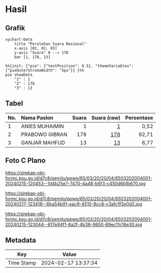 # Hasil

## Grafik

```mermaid
xychart-beta
    title "Perolehan Suara Nasional"
    x-axis [01, 02, 03]
    y-axis "Suara" 0 --> 178
    bar [1, 178, 13]
```

```mermaid
%%{init: {"pie": {"textPosition": 0.5}, "themeVariables": {"pieOuterStrokeWidth": "5px"}} }%%
pie showData
    "1" : 1
    "2" : 178
    "3" : 13
```

## Tabel

| No. | Nama Paslon    | Suara | Suara (raw) | Persentase |
|:--- |:-------------- | -----:| -----------:| ----------:|
| 1   | ANIES MUHAIMIN | 1     | [1][p-1]    | 0,52       |
| 2   | PRABOWO GIBRAN | 178   | [178][p-2]  | 92,71      |
| 3   | GANJAR MAHFUD  | 13    | [13][p-3]   | 6,77       |


[p-1]: https://github.com/gigit-pemilu/pemilu-2024/blob/main/pilpres/hitung-suara/sub/65-kalimantan-utara/sub/03-nunukan/sub/20-lumbis-pansiangan/sub/2004-sumantipal/sub/001-tps/sub/paslon-1.txt
[p-2]: https://github.com/gigit-pemilu/pemilu-2024/blob/main/pilpres/hitung-suara/sub/65-kalimantan-utara/sub/03-nunukan/sub/20-lumbis-pansiangan/sub/2004-sumantipal/sub/001-tps/sub/paslon-2.txt
[p-3]: https://github.com/gigit-pemilu/pemilu-2024/blob/main/pilpres/hitung-suara/sub/65-kalimantan-utara/sub/03-nunukan/sub/20-lumbis-pansiangan/sub/2004-sumantipal/sub/001-tps/sub/paslon-3.txt

## Foto C Plano

https://sirekap-obj-formc.kpu.go.id/d7c8/pemilu/ppwp/65/03/20/20/04/6503202004001-20240215-120453--1d4b25e7-7470-4a48-b6f3-c450d6b1b670.jpg

https://sirekap-obj-formc.kpu.go.id/d7c8/pemilu/ppwp/65/03/20/20/04/6503202004001-20240217-123418--6ba54b91-eac9-4510-8cc8-c3afc1f3e0d2.jpg

https://sirekap-obj-formc.kpu.go.id/d7c8/pemilu/ppwp/65/03/20/20/04/6503202004001-20240215-123044--817e94f1-8a2f-4b38-9850-89ec11c16e30.jpg


## Metadata

| Key        | Value               |
| ---------- | ------------------- |
| Time Stamp | 2024-02-17 13:37:34 |



